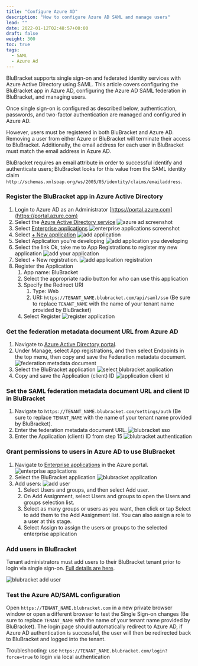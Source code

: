 ```yaml
---
title: "Configure Azure AD"
description: "How to configure Azure AD SAML and manage users"
lead: ""
date: 2022-01-12T02:48:57+00:00
draft: false
weight: 300
toc: true
tags:
  - SAML
  - Azure Ad
---
```


BluBracket supports single sign-on and federated identity services with Azure Active Directory using SAML. This article covers configuring the BluBracket app in Azure AD, configuring the Azure AD SAML federation in BluBracket, and managing users.

Once single sign-on is configured as described below, authentication, passwords, and two-factor authentication are managed and configured in Azure AD.

However, users must be registered in both BluBracket and Azure AD. Removing a user from either Azure or BluBracket will terminate their access to BluBracket. Additionally, the email address for each user in BluBracket must match the email address in Azure AD.

BluBracket requires an email attribute in order to successful identify and authenticate users; BluBracket looks for this value from the SAML identity claim `http://schemas.xmlsoap.org/ws/2005/05/identity/claims/emailaddress`.

### Register the BluBracket app in Azure Active Directory

1. Login to Azure AD as an Administrator [https://portal.azure.com](https://portal.azure.com)
2. Select the [Azure Active Directory service](https://portal.azure.com/#blade/Microsoft_AAD_IAM/ActiveDirectoryMenuBlade/Overview)
  ![azure ad screenshot](azureactivedirectory.png)
3. Select [Enterprise applications](https://portal.azure.com/#blade/Microsoft_AAD_IAM/StartboardApplicationsMenuBlade/AllApps/menuId/)
  ![enterprise applications screenshot](enterpriseapplications.png)
4. Select [+ New application](https://portal.azure.com/#blade/Microsoft_AAD_IAM/AppGalleryApplicationsBlade/category/)
  ![add application](addapplication.png)
5. Select Application you're developing
![add application you developing](applicationyouredeveloping.png)
6. Select the link Ok, take me to App Registrations to register my new application
  ![add your application](appregistration.png)
7. Select + New registration.
  ![add application registration](addapplicationregistration.png)
8. Register the Application
   1. App name: BluBracket
   2. Select the appropriate radio button for who can use this application
   3. Specify the Redirect URI
      1. Type: Web
      2. URI: `https://TENANT_NAME.blubracket.com/api/saml/sso` (Be sure to replace `TENANT_NAME` with the name of your tenant name provided by BluBracket)
   4. Select Register
     ![register application](registerapplication.png)

### Get the federation metadata document URL from Azure AD

1. Navigate to [Azure Active Directory portal](https://portal.azure.com/#blade/Microsoft_AAD_IAM/ActiveDirectoryMenuBlade/Overview).
1. Under Manage, select App registrations, and then select Endpoints in the top menu, then copy and save the Federation metadata document.
  ![federation metadata document](federationmetadata.png)
1. Select the BluBracket application
  ![select blubracket application](blubracketapplication2.png)
1. Copy and save the Application (client) ID
  ![application client id](applicationclientid.png)

### Set the SAML federation metadata document URL and client ID in BluBracket

1. Navigate to `https://TENANT_NAME.blubracket.com/settings/auth` (Be sure to replace `TENANT_NAME` with the name of your tenant name provided by BluBracket).
1. Enter the federation metadata document URL.
  ![blubracket sso](blubracketsso.png)
1. Enter the Application (client) ID from step 15
  ![blubracket authentication](blubracketclientid.png)

### Grant permissions to users in Azure AD to use BluBracket

1. Navigate to [Enterprise applications](https://portal.azure.com/#blade/Microsoft_AAD_IAM/StartboardApplicationsMenuBlade/AllApps/menuId/) in the Azure portal.
  ![enterprise applications](enterpriseapplications.png)
1. Select the BluBracket application
  ![blubracket application](blubracketapplication.png)
1. Add users:
  ![add user](adduser.png)
    1. Select Users and groups, and then select Add user.
    2. On Add Assignment, select Users and groups to open the Users and groups selection list.
    3. Select as many groups or users as you want, then click or tap Select to add them to the Add Assignment list. You can also assign a role to a user at this stage.
    4. Select Assign to assign the users or groups to the selected enterprise application

### Add users in BluBracket

Tenant administrators must add users to their BluBracket tenant prior to login via single sign-on. [Full details are here](/how-to/add-user/).

![blubracket add user](blubracket-add-user.png)

### Test the Azure AD/SAML configuration

Open `https://TENANT_NAME.blubracket.com` in a new private browser window or open a different browser to test the Single Sign-on changes (Be sure to replace `TENANT_NAME` with the name of your tenant name provided by BluBracket). The login page should automatically redirect to Azure AD, if Azure AD authentication is successful, the user will then be redirected back to BluBracket and logged into the tenant.

Troubleshooting: use `https://TENANT_NAME.blubracket.com/login?force=true` to login via local authentication
